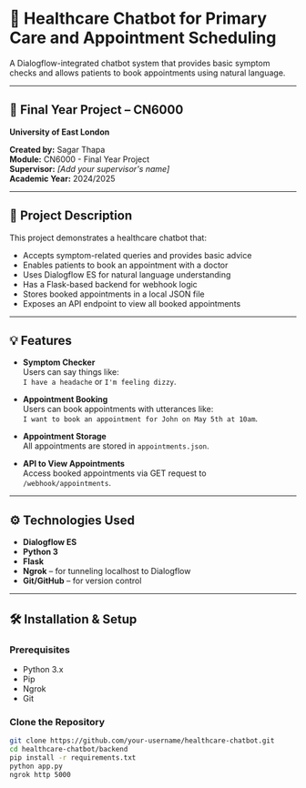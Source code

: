 # 🏥 Healthcare Chatbot for Primary Care and Appointment Scheduling

A Dialogflow-integrated chatbot system that provides basic symptom checks and allows patients to book appointments using natural language.

---

## 📘 Final Year Project – CN6000  
**University of East London**

**Created by:** Sagar Thapa  
**Module:** CN6000 - Final Year Project  
**Supervisor:** *[Add your supervisor's name]*  
**Academic Year:** 2024/2025

---

## 🧠 Project Description

This project demonstrates a healthcare chatbot that:

- Accepts symptom-related queries and provides basic advice
- Enables patients to book an appointment with a doctor
- Uses Dialogflow ES for natural language understanding
- Has a Flask-based backend for webhook logic
- Stores booked appointments in a local JSON file
- Exposes an API endpoint to view all booked appointments

---

## 💡 Features

- **Symptom Checker**  
  Users can say things like:  
  `I have a headache` or `I'm feeling dizzy`.

- **Appointment Booking**  
  Users can book appointments with utterances like:  
  `I want to book an appointment for John on May 5th at 10am`.

- **Appointment Storage**  
  All appointments are stored in `appointments.json`.

- **API to View Appointments**  
  Access booked appointments via GET request to `/webhook/appointments`.

---

## ⚙️ Technologies Used

- **Dialogflow ES**
- **Python 3**
- **Flask**
- **Ngrok** – for tunneling localhost to Dialogflow
- **Git/GitHub** – for version control

---

## 🛠️ Installation & Setup

### Prerequisites

- Python 3.x
- Pip
- Ngrok
- Git

### Clone the Repository

```bash
git clone https://github.com/your-username/healthcare-chatbot.git
cd healthcare-chatbot/backend
pip install -r requirements.txt
python app.py
ngrok http 5000
